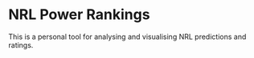 # NRL Power Rankings

This is a personal tool for analysing and visualising NRL predictions and ratings.
